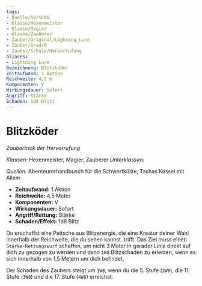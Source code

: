 ```yaml
---
tags: 
- Quelle/5e/SCAG
- Klasse/Hexenmeister
- Klasse/Magier
- Klasse/Zauberer
- Zauber/Original/Lighning_Lure
- Zauber/Grad/0
- Zauber/Schule/Hervorrufung
aliases: 
- Lightning Lure
Bezeichnung: Blitzköder
Zeitaufwand: 1 Aktion
Reichweite: 4,5 m
Komponenten: V
Wirkungsdauer: Sofort
Angriff: Stärke
Schaden: 1d8 Blitz
---
```

# Blitzköder
_Zaubertrick der Hervorrufung_

_Klassen:_ Hexenmeister, Magier, Zauberer
_Unterklassen:_

_Quellen:_ Abenteurerhandbusch für die Schwertküste, Tashas Kessel mit Allem

- **Zeitaufwand:** 1 Aktion
- **Reichweite:** 4,5 Meter
- **Komponenten:** V
- **Wirkungsdauer:** Sofort
- **Angriff/Rettung:** Stärke
- **Schaden/Effekt:** 1d8 Blitz

Du erschaffst eine Peitsche aus Blitzenergie, die eine Kreatur deiner Wahl innerhalb der Reichweite, die du sehen kannst. trifft. Das Ziel muss einen `Stärke-Rettungswurf` schaffen, um nicht 3 Meter in gerader Linie direkt auf dich zu gezogen zu werden und dann `1W8` Blitzschaden zu erleiden, wenn es sich innerhalb von 1,5 Metern um dich befindet.

Der Schaden des Zaubers steigt um `1W8`, wenn du die 5. Stufe (`2W8`), die 11. Stufe (`3W8`) und die 17. Stufe (`4W8`) erreichst.